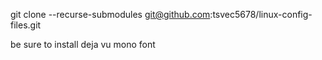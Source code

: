 git clone --recurse-submodules git@github.com:tsvec5678/linux-config-files.git

be sure to install deja vu mono font
